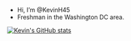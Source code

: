 - Hi, I’m @KevinH45
- Freshman in the Washington DC area.


[![Kevin's GitHub stats](https://github-readme-stats.vercel.app/api?username=KevinH45&theme=dark)](https://github.com/anuraghazra/github-readme-stats)
